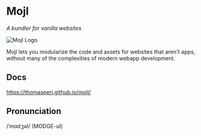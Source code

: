 # Mojl

*A bundler for vanilla websites*

![Mojl Logo](https://thomasperi.github.io/mojl/mojl-logo-square.svg)

Mojl lets you modularize the code and assets for websites that aren't apps, without many of the complexities of modern webapp development.

## Docs
<https://thomasperi.github.io/mojl/>

## Pronunciation
/ˈmɑdʒəl/ (MODGE-ul)
